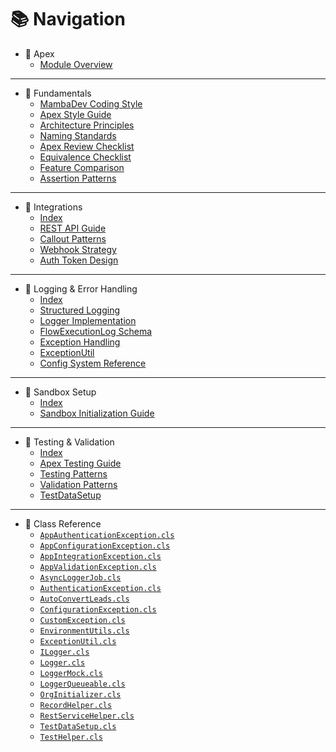 <!-- C:\Users\user\MyProjects\mambadev-guides\docs\_sidebar.md -->
# 📚 Navigation

- 🧱 Apex
  - [Module Overview](/docs/apex/)

---

- 🧱 Fundamentals
  - [MambaDev Coding Style](/docs/apex/fundamentals/mamba-coding-style.md)
  - [Apex Style Guide](/docs/apex/fundamentals/mamba-apex-core-guide.md)
  - [Architecture Principles](/docs/apex/fundamentals/layered-architecture.md)
  - [Naming Standards](/docs/apex/fundamentals/naming-standards.md)
  - [Apex Review Checklist](/docs/apex/fundamentals/apex-review-checklist.md)
  - [Equivalence Checklist](/docs/apex/fundamentals/equivalence-checklist.md)
  - [Feature Comparison](/docs/apex/fundamentals/apex-feature-comparison.md)
  - [Assertion Patterns](/docs/apex/fundamentals/mamba-assertion-patterns.md)

---

- 🔗 Integrations
  - [Index](/docs/apex/integrations/)
  - [REST API Guide](/docs/apex/integrations/rest-api-guide.md)
  - [Callout Patterns](/docs/apex/integrations/callout-patterns.md)
  - [Webhook Strategy](/docs/apex/integrations/webhook-strategy.md)
  - [Auth Token Design](/docs/apex/integrations/auth-token-design.md)

---

- 🔁 Logging & Error Handling
  - [Index](/docs/apex/logging/)
  - [Structured Logging](/docs/apex/logging/structured-logging.md)
  - [Logger Implementation](/docs/apex/logging/logger-implementation.md)
  - [FlowExecutionLog Schema](/docs/apex/logging/flow-execution-log.md#fields)
  - [Exception Handling](/docs/apex/logging/exception-handling.md)
  - [ExceptionUtil](/docs/apex/logging/exception-util.md#usage)
  - [Config System Reference](/docs/apex/logging/config-system.md)

---

- 🧪 Sandbox Setup
  - [Index](/docs/apex/sandbox/)
  - [Sandbox Initialization Guide](/docs/apex/sandbox/sandbox-init-guide.md)

---

- 🧪 Testing & Validation
  - [Index](/docs/apex/testing/)
  - [Apex Testing Guide](/docs/apex/testing/apex-testing-guide.md)
  - [Testing Patterns](/docs/apex/testing/testing-patterns.md)
  - [Validation Patterns](/docs/apex/testing/validation-patterns.md)
  - [TestDataSetup](/docs/apex/testing/test-data-setup.md)

---

- 🧬 Class Reference
  - [`AppAuthenticationException.cls`](https://github.com/leogbo/mambadev-guides/blob/main/src/classes/app-authentication-exception.cls)
  - [`AppConfigurationException.cls`](https://github.com/leogbo/mambadev-guides/blob/main/src/classes/app-configuration-exception.cls)
  - [`AppIntegrationException.cls`](https://github.com/leogbo/mambadev-guides/blob/main/src/classes/app-integration-exception.cls)
  - [`AppValidationException.cls`](https://github.com/leogbo/mambadev-guides/blob/main/src/classes/app-validation-exception.cls)
  - [`AsyncLoggerJob.cls`](https://github.com/leogbo/mambadev-guides/blob/main/src/classes/async-logger-job.cls)
  - [`AuthenticationException.cls`](https://github.com/leogbo/mambadev-guides/blob/main/src/classes/authentication-exception.cls)
  - [`AutoConvertLeads.cls`](https://github.com/leogbo/mambadev-guides/blob/main/src/classes/auto-convert-leads.cls)
  - [`ConfigurationException.cls`](https://github.com/leogbo/mambadev-guides/blob/main/src/classes/configuration-exception.cls)
  - [`CustomException.cls`](https://github.com/leogbo/mambadev-guides/blob/main/src/classes/custom-exception.cls)
  - [`EnvironmentUtils.cls`](https://github.com/leogbo/mambadev-guides/blob/main/src/classes/environment-utils.cls)
  - [`ExceptionUtil.cls`](https://github.com/leogbo/mambadev-guides/blob/main/src/classes/exception-util.cls)
  - [`ILogger.cls`](https://github.com/leogbo/mambadev-guides/blob/main/src/classes/ilogger.cls)
  - [`Logger.cls`](https://github.com/leogbo/mambadev-guides/blob/main/src/classes/logger.cls)
  - [`LoggerMock.cls`](https://github.com/leogbo/mambadev-guides/blob/main/src/classes/logger-mock.cls)
  - [`LoggerQueueable.cls`](https://github.com/leogbo/mambadev-guides/blob/main/src/classes/logger-queueable.cls)
  - [`OrgInitializer.cls`](https://github.com/leogbo/mambadev-guides/blob/main/src/classes/org-initializer.cls)
  - [`RecordHelper.cls`](https://github.com/leogbo/mambadev-guides/blob/main/src/classes/record-helper.cls)
  - [`RestServiceHelper.cls`](https://github.com/leogbo/mambadev-guides/blob/main/src/classes/rest-service-helper.cls)
  - [`TestDataSetup.cls`](https://github.com/leogbo/mambadev-guides/blob/main/src/classes/test-data-setup.cls)
  - [`TestHelper.cls`](https://github.com/leogbo/mambadev-guides/blob/main/src/classes/test-helper.cls)
